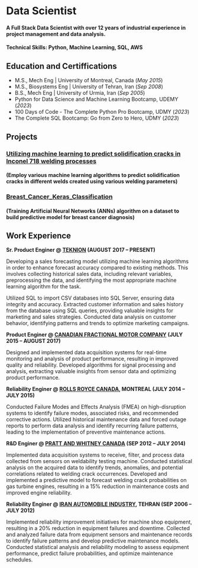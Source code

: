 # Data Scientist

#### A Full Stack Data Scientist with over 12 years of industrial experience in project management and data analysis.

#### Technical Skills: Python, Machine Learning, SQL, AWS 

## Education and Certiffications
- M.S., Mech Eng	| University of Montreal, Canada (_May 2015_)	 
- M.S., Biosystems Eng	| University of Tehran, Iran (_Sep 2008_)	 			        		
- B.S., Mech Eng | University of Urmia, Iran (_Sep 2005_)
- Python for Data Science and Machine Learning Bootcamp, UDEMY (_2023_)
- 100 Days of Code - The Complete Python Pro Bootcamp, UDMY (_2023_)
- The Complete SQL Bootcamp: Go from Zero to Hero, UDMY (_2023_)

## Projects

### [Utilizing machine learning to predict solidification cracks in Inconel 718 welding processes](https://publications.polymtl.ca/1729/) 
#### (Employ various machine learning algorithms to predict solidification cracks in different welds created using various welding parameters)

### [Breast_Cancer_Keras_Classification](https://nbviewer.org/github/keivan84f/Breast_Cancer_Keras_Classification/blob/84b9e2e63b0599709e1c1579cab44a8419038977/Breast_Cancer_Keras_Classification.ipynb)
#### (Training Artificial Neural Networks (ANNs) algorithm on a dataset to build predictive model for breast cancer diagnosis)

## Work Experience
**Sr. Product Enginer @ [TEKNION](https://www.teknion.com/ca) (AUGUST 2017 – PRESENT)**

Developing a sales forecasting model utilizing machine learning algorithms in order to enhance forecast accuracy compared to existing methods. This involves collecting historical sales data, including relevant variables, preprocessing the data, and identifying the most appropriate machine learning algorithm for the task. 

Utilized SQL to import CSV databases into SQL Server, ensuring data integrity and accuracy. Extracted customer information and sales history from the database using SQL queries, providing valuable insights for marketing and sales strategies. Conducted data analysis on customer behavior, identifying patterns and trends to optimize marketing campaigns. 

**Product Enginer @ [CANADIAN FRACTIONAL MOTOR COMPANY](https://www.caframo.com/) (JULY 2015 – AUGUST 2017)**

Designed and implemented data acquisition systems for real-time monitoring and analysis of product performance, resulting in improved quality and reliability. Developed algorithms for signal processing and analysis, extracting valuable insights from sensor data and optimizing product performance.

**Reliability Enginer @ [ROLLS ROYCE CANADA](https://www.siemens-energy.com/global/en/offerings/power-generation/gas-turbines.html), MONTREAL (JULY 2014 – JULY 2015)**

Conducted Failure Modes and Effects Analysis (FMEA) on high-disruption systems to identify failure modes, associated risks, and recommended corrective actions. Utilized historical maintenance data and forced outage reports to perform data analysis and identify recurring failure patterns, leading to the implementation of preventive maintenance actions.

**R&D Enginer @ [PRATT AND WHITNEY CANADA](https://www.prattwhitney.com/) (SEP 2012 – JULY 2014)**

Implemented data acquisition systems to receive, filter, and process data collected from sensors on weldability testing machine. Conducted statistical analysis on the acquired data to identify trends, anomalies, and potential correlations related to welding crack occurrences. Developed and implemented a predictive model to forecast welding crack probabilities on gas turbine engines, resulting in a 15% reduction in maintenance costs and improved engine reliability.

**Reliability Enginer @ [IRAN AUTOMOBILE INDUSTRY](https://en.ikco.ir/), TEHRAN (SEP 2006 – JULY 2012)**

Implemented reliability improvement initiatives for machine shop equipment, resulting in a 20% reduction in equipment failures and downtime. Collected and analyzed failure data from equipment sensors and maintenance records to identify failure patterns and develop predictive maintenance models. Conducted statistical analysis and reliability modeling to assess equipment performance, predict failure probabilities, and optimize maintenance schedules.

